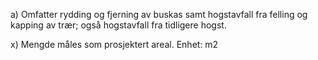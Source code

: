a) Omfatter rydding og fjerning av buskas samt hogstavfall fra felling og kapping av trær; også hogstavfall fra tidligere hogst.

x) Mengde måles som prosjektert areal. Enhet: m2

